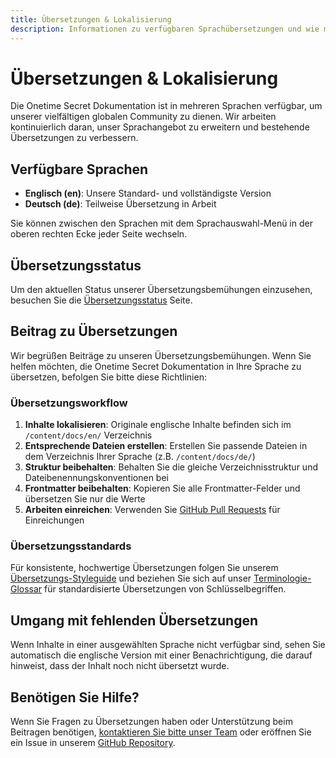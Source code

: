 ```yaml
---
title: Übersetzungen & Lokalisierung
description: Informationen zu verfügbaren Sprachübersetzungen und wie man zur Lokalisierung von Onetime Secret beitragen kann
---
```


# Übersetzungen & Lokalisierung

Die Onetime Secret Dokumentation ist in mehreren Sprachen verfügbar, um unserer vielfältigen globalen Community zu dienen. Wir arbeiten kontinuierlich daran, unser Sprachangebot zu erweitern und bestehende Übersetzungen zu verbessern.

## Verfügbare Sprachen

- **Englisch (en)**: Unsere Standard- und vollständigste Version
- **Deutsch (de)**: Teilweise Übersetzung in Arbeit

Sie können zwischen den Sprachen mit dem Sprachauswahl-Menü in der oberen rechten Ecke jeder Seite wechseln.

## Übersetzungsstatus

Um den aktuellen Status unserer Übersetzungsbemühungen einzusehen, besuchen Sie die [Übersetzungsstatus](/de/translations/status) Seite.

## Beitrag zu Übersetzungen

Wir begrüßen Beiträge zu unseren Übersetzungsbemühungen. Wenn Sie helfen möchten, die Onetime Secret Dokumentation in Ihre Sprache zu übersetzen, befolgen Sie bitte diese Richtlinien:

### Übersetzungsworkflow

1. **Inhalte lokalisieren**: Originale englische Inhalte befinden sich im `/content/docs/en/` Verzeichnis
2. **Entsprechende Dateien erstellen**: Erstellen Sie passende Dateien in dem Verzeichnis Ihrer Sprache (z.B. `/content/docs/de/`)
3. **Struktur beibehalten**: Behalten Sie die gleiche Verzeichnisstruktur und Dateibenennungskonventionen bei
4. **Frontmatter beibehalten**: Kopieren Sie alle Frontmatter-Felder und übersetzen Sie nur die Werte
5. **Arbeiten einreichen**: Verwenden Sie [GitHub Pull Requests](https://github.com/onetimesecret/onetimesecret) für Einreichungen

### Übersetzungsstandards

Für konsistente, hochwertige Übersetzungen folgen Sie unserem [Übersetzungs-Styleguide](/de/translations/guide-en) und beziehen Sie sich auf unser [Terminologie-Glossar](/de/translations/glossary) für standardisierte Übersetzungen von Schlüsselbegriffen.

## Umgang mit fehlenden Übersetzungen

Wenn Inhalte in einer ausgewählten Sprache nicht verfügbar sind, sehen Sie automatisch die englische Version mit einer Benachrichtigung, die darauf hinweist, dass der Inhalt noch nicht übersetzt wurde.

## Benötigen Sie Hilfe?

Wenn Sie Fragen zu Übersetzungen haben oder Unterstützung beim Beitragen benötigen, [kontaktieren Sie bitte unser Team](https://onetimesecret.com/contact) oder eröffnen Sie ein Issue in unserem [GitHub Repository](https://github.com/onetimesecret/onetimesecret).

